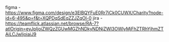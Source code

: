 figma - https://www.figma.com/design/e3ElBQYFuE0Rr7iCk0CUWX/Charity?node-id=6-495&p=f&t=XQPDqSdEqZZJZqOl-0
jira -  https://teamflick.atlassian.net/browse/RA-7?atlOrigin=eyJpIjoiZWQzZGUwMGZhNDkyNDNjZWI3OWIyMjFhZTRhYjhmZTAiLCJwIjoiaiJ9
